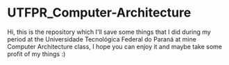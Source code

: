 # UTFPR_Computer-Architecture
Hi, this is the repository which I'll save some things that I did during my period at the Universidade Tecnológica Federal do Paraná at mine Computer Architecture class, I hope you can enjoy it and maybe take some profit of my things :)
